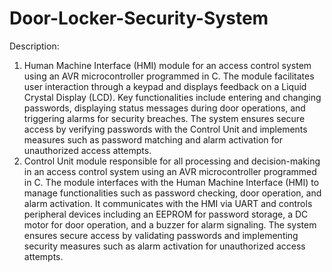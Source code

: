 # Door-Locker-Security-System
Description:
1) Human Machine Interface (HMI) module for an access control system using an AVR microcontroller
programmed in C. The module facilitates user interaction through a keypad and displays feedback on a Liquid
Crystal Display (LCD). Key functionalities include entering and changing passwords, displaying status messages
during door operations, and triggering alarms for security breaches. The system ensures secure access by
verifying passwords with the Control Unit and implements measures such as password matching and alarm
activation for unauthorized access attempts.
2) Control Unit module responsible for all processing and decision-making in an access control system using an
AVR microcontroller programmed in C. The module interfaces with the Human Machine Interface (HMI) to
manage functionalities such as password checking, door operation, and alarm activation. It communicates with
the HMI via UART and controls peripheral devices including an EEPROM for password storage, a DC motor for
door operation, and a buzzer for alarm signaling. The system ensures secure access by validating passwords and
implementing security measures such as alarm activation for unauthorized access attempts.
